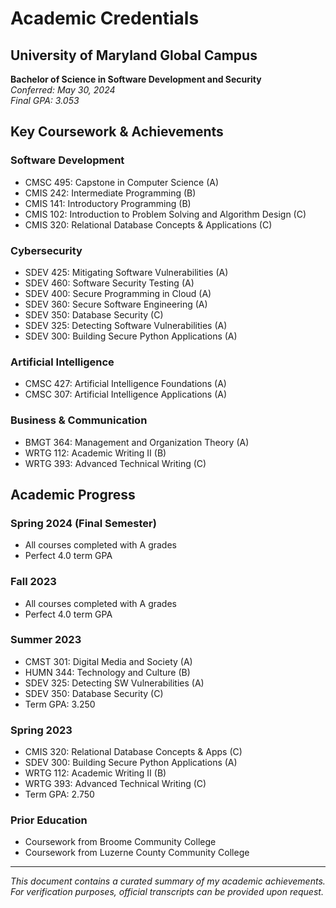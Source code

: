 # Academic Credentials

## University of Maryland Global Campus
**Bachelor of Science in Software Development and Security**  
*Conferred: May 30, 2024*  
*Final GPA: 3.053* 

## Key Coursework & Achievements

### Software Development
- CMSC 495: Capstone in Computer Science (A)
- CMIS 242: Intermediate Programming (B)
- CMIS 141: Introductory Programming (B)
- CMIS 102: Introduction to Problem Solving and Algorithm Design (C)
- CMIS 320: Relational Database Concepts & Applications (C)

### Cybersecurity
- SDEV 425: Mitigating Software Vulnerabilities (A)
- SDEV 460: Software Security Testing (A)
- SDEV 400: Secure Programming in Cloud (A)
- SDEV 360: Secure Software Engineering (A)
- SDEV 350: Database Security (C)
- SDEV 325: Detecting Software Vulnerabilities (A)
- SDEV 300: Building Secure Python Applications (A)

### Artificial Intelligence
- CMSC 427: Artificial Intelligence Foundations (A)
- CMSC 307: Artificial Intelligence Applications (A)

### Business & Communication
- BMGT 364: Management and Organization Theory (A)
- WRTG 112: Academic Writing II (B)
- WRTG 393: Advanced Technical Writing (C)

## Academic Progress

### Spring 2024 (Final Semester)
- All courses completed with A grades
- Perfect 4.0 term GPA

### Fall 2023
- All courses completed with A grades
- Perfect 4.0 term GPA

### Summer 2023
- CMST 301: Digital Media and Society (A)
- HUMN 344: Technology and Culture (B)
- SDEV 325: Detecting SW Vulnerabilities (A)
- SDEV 350: Database Security (C)
- Term GPA: 3.250

### Spring 2023
- CMIS 320: Relational Database Concepts & Apps (C)
- SDEV 300: Building Secure Python Applications (A)
- WRTG 112: Academic Writing II (B)
- WRTG 393: Advanced Technical Writing (C)
- Term GPA: 2.750

### Prior Education
- Coursework from Broome Community College
- Coursework from Luzerne County Community College

---

*This document contains a curated summary of my academic achievements. For verification purposes, official transcripts can be provided upon request.*
